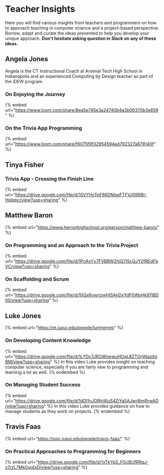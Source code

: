 # Teacher Insights

Here you will find various insights from teachers and programmers on how to approach teaching in computer science and a project-based perspective. Borrow, adapt and curate the ideas presented to help you develop your unique approach. **Don't hesitate asking question in Slack on any of these ideas.**

## Angela Jones

Angela is the CT Instructional Coach at Arsenal Tech High School in Indianapolis and an experienced Computing by Design teacher as part of the iDEW program.

### On Enjoying the Journey

{% embed url="https://www.loom.com/share/8ea5e745e3a24740b4a3b06370b3e659" %}

### On the Trivia App Programming

{% embed url="https://www.loom.com/share/f8075f9f32954594ad792327a879140f" %}

## Tinya Fisher

### Trivia App - Crossing the Finish Line

{% embed url="https://drive.google.com/file/d/1SVYHcTpF86DNlseFTFVJ09RBr-Hplppc/view?usp=sharing" %}



## Matthew Baron

{% embed url="https://www.herronhighschool.org/person/matthew-baron/" %}

### On Programming and an Approach to the Trivia Project&#x20;

{% embed url="https://drive.google.com/file/d/1PcAxYv7FVBBW2hlQ7lScQJY2fREdFbVC/view?usp=sharing" %}

### On Scaffolding and Scrum

{% embed url="https://drive.google.com/file/d/10Qx6vwnzwHISAnDxYdF0WpHk97IBDtl0/view?usp=sharing" %}

## Luke Jones

{% embed url="https://et.iupui.edu/people/lumhemmi" %}

### On Developing Content Knowledge

{% embed url="https://drive.google.com/file/d/1LYDc7JROl8hwwuHOqL8ZTOrWjazjtqBM/view?usp=sharing" %}
In this video Luke provides insight on teaching computer science, especially if you are fairly new to programming and learning a lot as well.
{% endembed %}

### On Managing Student Success

{% embed url="https://drive.google.com/file/d/1dDl1nJORhiI6uS4ZiYa5AJwr8imRrwAD/view?usp=sharing" %}
In this video Luke provides guidance on how to manage students as they work on projects.
{% endembed %}

## Travis Faas

{% embed url="https://soic.iupui.edu/people/travis-faas/" %}

### On Practical Approaches to Programming for Beginners

{% embed url="https://drive.google.com/file/d/1xTkYp5_FGcBUfRRqJ-z7rzL7MkGuj4xD/view?usp=sharing" %}

